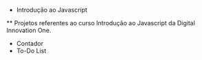 * Introdução ao Javascript

** Projetos referentes ao curso Introdução ao Javascript da Digital Innovation One.

- Contador
- To-Do List